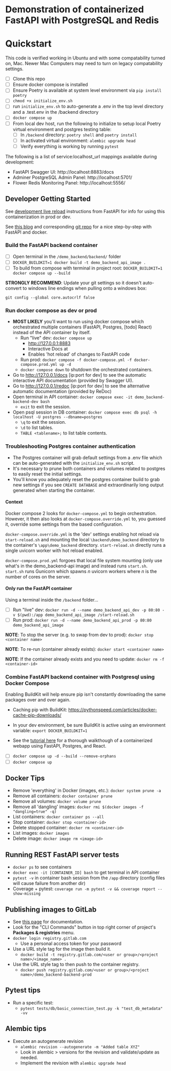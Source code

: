 # Demonstration of containerized FastAPI with PostgreSQL and Redis

# Quickstart
This code is verified working in Ubuntu and with some compatability turned on, Mac. Newer Mac Computers may need to turn
on legacy compatability settings.

- [ ] Clone this repo
- [ ] Ensure docker compose is installed
- [ ] Ensure Poetry is available at system level environment via `pip install poetry`
- [ ] `chmod +x initialize_env.sh`
- [ ] run `initialize_env.sh` to auto-generate a .env in the top level directory and a .test.env in the /backend 
directory
- [ ] `docker compose up`
- [ ] From local dev host, run the following to initialize to setup local Poetry virtual environment and postgres testing table:
  - [ ] In `/backend` directory: `poetry shell` and `poetry install`
  - [ ] In activated virtual environment: `alembic upgrade head`
  - [ ] Verify everything is working by running `pytest`

The following is a list of service:localhost_url mappings available during development:

- FastAPI Swagger UI: http://localhost:8883/docs
- Adminer PostgreSQL Admin Panel: http://localhost:5701/
- Flower Redis Monitoring Panel: http://localhost:5556/

## Developer Getting Started

See [development live reload](https://github.com/tiangolo/uvicorn-gunicorn-fastapi-docker#development-live-reload) instructions from FastAPI for info for using this containerization in prod or dev.

See [this blog](https://www.jeffastor.com/blog/populating-cleaning-jobs-with-user-offers-in-fastapi) and corresponding [git repo](https://github.com/Jastor11/phresh-tutorial/tree/master) for a nice step-by-step with FastAPI and docker.

### Build the FastAPI backend container

- [ ] Open terminal in the `/demo_backend/backend/` folder
- [ ] `DOCKER_BUILDKIT=1 docker build -t demo_backend_api_image .`
- [ ] To build from compose with terminal in project root: `DOCKER_BUILDKIT=1 docker compose up --build`

**STRONGLY RECOMMEND**: Update your git settings so it doesn't auto-convert to windows line endings when pulling onto a windows box:

`git config --global core.autocrlf false`

### Run docker compose as dev or prod
- **MOST LIKELY** you'll want to run using docker compose which orchestrated multiple containers (FastAPI, Postgres, \[todo] React) instead of the API container by itself.
  - Run "live" dev: `docker compose up`
    - http://127.0.0.1:8883
    - Interactive Docs at
    - Enables 'hot reload' of changes to FastAPI code
  - Run prod: `docker compose -f docker-compose.yml -f docker-compose.prod.yml up -d`
  - `docker compose down` to shutdown the orchestrated containers.
- Go to http://127.0.0.1/docs \[ip:port for dev] to see the automatic interactive API documentation (provided by Swagger UI).
- Go to http://127.0.0.1/redoc \[ip:port for dev] to see the alternative automatic documentation (provided by ReDoc)
- Open terminal in API container: `docker compose exec -it demo_backend-backend-dev bash`
  - `exit` to exit the session.
- Open psql session in DB container: `docker compose exec db psql -h localhost -U postgres --dbname=postgres`
  - `\q` to exit the session.
  - `\d` to list tables.
  - `TABLE <tablename>;` to list table contents.

### Troubleshooting Postgres container authentication
- The Postgres container will grab default settings from a .env file which can be auto-generated with the `initialize_env.sh` script.
- It's necessary to prune both containers and volumes related to postgres to easily reset the initial settings.
- You'll know you adequately reset the postgres container build to grab new settings if you see `CREATE DATABASE` and extraordinarily long output generated when starting the container.


#### Context

Docker compose 2 looks for `docker-compose.yml` to begin orchestration. However, it then also looks at
`docker-compose.override.yml` to, you guessed it, override some settings from the based configuration.

`docker-compose.override.yml` is the 'dev' settings enabling hot reload via `start-reload.sh` and mounting the local
`\backend\demo_backend` directory to the container's `\app\demo_backend` directory. `start-reload.sh` directly runs a single uvicorn
worker with hot reload enabled.

`docker-compose.prod.yml` forgoes that local file system mounting (only use what's in the demo_backend-api image) and
instead runs `start.sh`. `start.sh` runs Gunicorn which spawns _n_ uvicorn workers where _n_ is the number of cores on
the server.

#### Only run the FastAPI container
Using a terminal inside the `/backend` folder...
- [ ] Run "live" dev: `docker run -d --name demo_backend_api_dev -p 80:80 -v $(pwd):/app demo_backend_api_image /start-reload.sh`
- [ ] Run prod: `docker run -d --name demo_backend_api_prod -p 80:80 demo_backend_api_image`

**NOTE**: To stop the server (e.g. to swap from dev to prod): `docker stop <container name>`

**NOTE**: To re-run (container already exists): `docker start <container name>`

**NOTE**: If the container already exists and you need to update: `docker rm -f <container-id>`

### Combine FastAPI backend container with Postgresql using Docker Compose

Enabling BuildKit will help ensure pip isn't constantly downloading the same packages over and over again.
- Caching pip with BuildKit: https://pythonspeed.com/articles/docker-cache-pip-downloads/
- In your dev environment, be sure BuildKit is active using an environment variable:
`export DOCKER_BUILDKIT=1`


- See the [tutorial here](https://www.jeffastor.com/blog/up-and-running-with-fastapi-and-docker) for a thorough
walkthough of a containerized webapp using FastAPI, Postgres, and React.
- [ ] `docker compose up -d --build --remove-orphans`
- [ ] `docker compose up`

## Docker Tips
- Remove 'everything' in Docker (images, etc.): `docker system prune -a`
- Remove all containers: `docker container prune`
- Remove all volumes: `docker volume prune`
- Remove all 'dangling' images: `docker rmi $(docker images -f "dangling=true" -q)`
- List containers: `docker container ps --all`
- Stop container: `docker stop <container-id>`
- Delete stopped container: `docker rm <container-id>`
- List images: `docker images`
- Delete image: `docker image rm <image-id>`

## Running REST FastAPI server tests
- `docker ps` to see containers
- `docker exec -it [CONTAINER_ID] bash` to get terminal in API container
- `pytest -v` in container bash session from the `/app` directory (config files will cause failure from another dir)
- Coverage + pytest: `coverage run -m pytest -v && coverage report --show-missing`

## Publishing images to GitLab
- See [this page](https://docs.gitlab.com/ee/user/packages/container_registry/index.html) for documentation.
- Look for the "CLI Commands" button in top right corner of project's **Packages & registries** menu.
- `docker login registry.gitlab.com`
  - Use a personal access token for your password
- Use a URL style tag for the image then build it.
  - `docker build -t registry.gitlab.com/<user or group>/<project name>/<image_name> .`
- Use the URL style tag to then push to the container registry.
  - `docker push registry.gitlab.com/<user or group>/<project name>/demo_backend-backend-prod`


## Pytest tips
- Run a specific test:
  - `pytest tests/db/basic_connection_test.py -k "test_db_metadata" -vv`

## Alembic tips
- Execute an autogenerate revision
  - `alembic revision --autogenerate -m "Added table XYZ"`
  - Look in alembic > versions for the revision and validate/update as needed.
  - Implement the revision with `alembic upgrade head`
